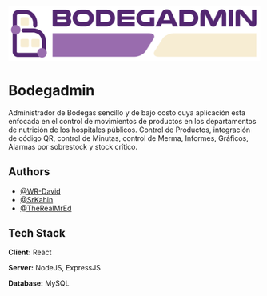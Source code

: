 ![Logo](/frontend/public/bodg.png)


# Bodegadmin

Administrador de Bodegas sencillo y de bajo costo cuya aplicación
esta enfocada en el control de movimientos de productos
en los departamentos de nutrición de los hospitales públicos.
Control de Productos, integración de código QR, control de Minutas,
control de Merma, Informes, Gráficos, Alarmas por sobrestock y
stock crítico.

## Authors

- [@WR-David](https://www.github.com/WR-David)
- [@SrKahin](https://www.github.com/SrKahin)
- [@TheRealMrEd](https://www.github.com/TheRealMrEd)


## Tech Stack

**Client:** React

**Server:** NodeJS, ExpressJS

**Database:** MySQL
